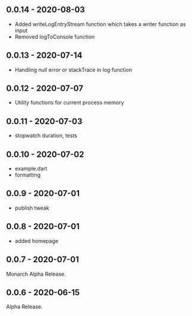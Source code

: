 ## 0.0.14 - 2020-08-03
- Added writeLogEntryStream function which takes a writer function as input
- Removed logToConsole function

## 0.0.13 - 2020-07-14
- Handling null error or stackTrace in log function

## 0.0.12 - 2020-07-07
- Utility functions for current process memory

## 0.0.11 - 2020-07-03
- stopwatch duration, tests

## 0.0.10 - 2020-07-02
- example.dart
- formatting

## 0.0.9 - 2020-07-01
- publish tweak

## 0.0.8 - 2020-07-01
- added homepage

## 0.0.7 - 2020-07-01
Monarch Alpha Release.

## 0.0.6 - 2020-06-15
Alpha Release.

